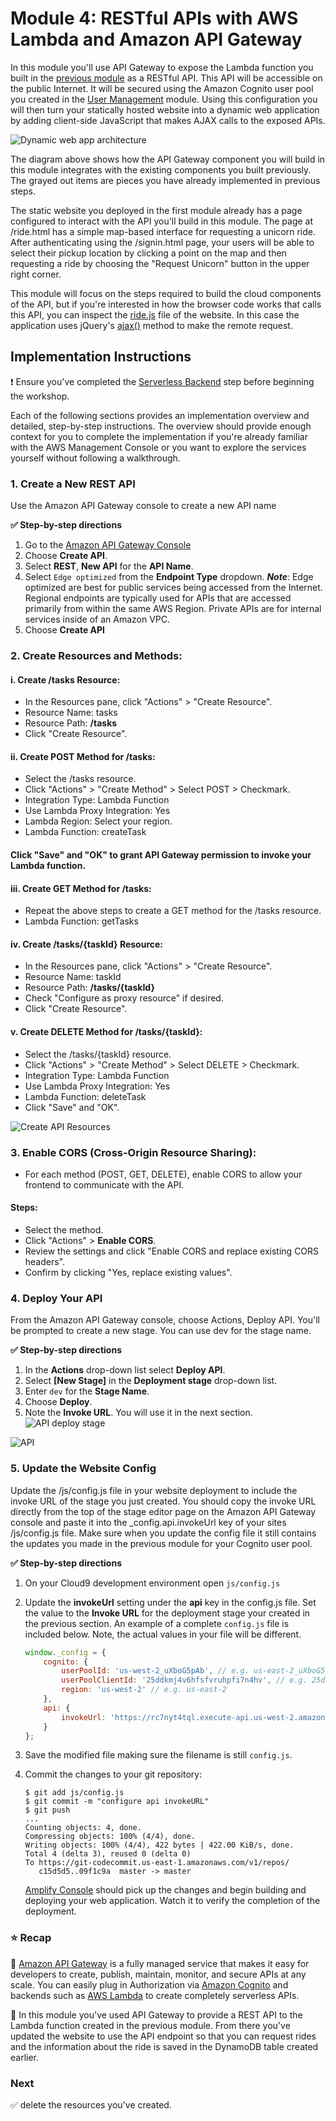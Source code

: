 # Module 4: RESTful APIs with AWS Lambda and Amazon API Gateway

In this module you'll use API Gateway to expose the Lambda function you built in the [previous module][serverless-backend] as a RESTful API. This API will be accessible on the public Internet. It will be secured using the Amazon Cognito user pool you created in the [User Management][user-management] module. Using this configuration you will then turn your statically hosted website into a dynamic web application by adding client-side JavaScript that makes AJAX calls to the exposed APIs.

![Dynamic web app architecture](../images/restful-api-architecture.png)

The diagram above shows how the API Gateway component you will build in this module integrates with the existing components you built previously. The grayed out items are pieces you have already implemented in previous steps.

The static website you deployed in the first module already has a page configured to interact with the API you'll build in this module. The page at /ride.html has a simple map-based interface for requesting a unicorn ride. After authenticating using the /signin.html page, your users will be able to select their pickup location by clicking a point on the map and then requesting a ride by choosing the "Request Unicorn" button in the upper right corner.

This module will focus on the steps required to build the cloud components of the API, but if you're interested in how the browser code works that calls this API, you can inspect the [ride.js](../1_StaticWebHosting/website/js/ride.js) file of the website. In this case the application uses jQuery's [ajax()](https://api.jquery.com/jQuery.ajax/) method to make the remote request.

## Implementation Instructions

:heavy_exclamation_mark: Ensure you've completed the [Serverless Backend][serverless-backend] step before beginning
the workshop.

Each of the following sections provides an implementation overview and detailed, step-by-step instructions. The overview should provide enough context for you to complete the implementation if you're already familiar with the AWS Management Console or you want to explore the services yourself without following a walkthrough.

### 1. Create a New REST API
Use the Amazon API Gateway console to create a new API name 

**:white_check_mark: Step-by-step directions**
1. Go to the [Amazon API Gateway Console][api-gw-console]
1. Choose **Create API**.
1. Select **REST**, **New API**  for the **API Name**.
1. Select `Edge optimized` from the **Endpoint Type** dropdown.
    ***Note***: Edge optimized are best for public services being accessed from the Internet. Regional endpoints are typically used for APIs that are accessed primarily from within the same AWS Region. Private APIs are for internal services inside of an Amazon VPC.
1. Choose **Create API**

    

### 2. Create Resources and Methods:

#### i. Create /tasks Resource:
+ In the Resources pane, click "Actions" > "Create Resource".
+ Resource Name: tasks
+ Resource Path: **/tasks**
+ Click "Create Resource".

#### ii. Create POST Method for /tasks:
+ Select the /tasks resource.
+ Click "Actions" > "Create Method" > Select POST > Checkmark.
+ Integration Type: Lambda Function
+ Use Lambda Proxy Integration: Yes
+ Lambda Region: Select your region.
+ Lambda Function: createTask
#### Click "Save" and "OK" to grant API Gateway permission to invoke your Lambda function.
#### iii. Create GET Method for /tasks:
+ Repeat the above steps to create a GET method for the /tasks resource.
+ Lambda Function: getTasks
#### iv. Create /tasks/{taskId} Resource:
+ In the Resources pane, click "Actions" > "Create Resource".
+ Resource Name: taskId
+ Resource Path: **/tasks/{taskId}**
+ Check "Configure as proxy resource" if desired.
+ Click "Create Resource".
#### v. Create DELETE Method for /tasks/{taskId}:
+ Select the /tasks/{taskId} resource.
+ Click "Actions" > "Create Method" > Select DELETE > Checkmark.
+ Integration Type: Lambda Function
+ Use Lambda Proxy Integration: Yes
+ Lambda Function: deleteTask
+ Click "Save" and "OK".

![Create API Resources ](../images/resources.PNG)
### 3. Enable CORS (Cross-Origin Resource Sharing):

+ For each method (POST, GET, DELETE), enable CORS to allow your frontend to communicate with the API.
#### Steps:
+ Select the method.
+ Click "Actions" > **Enable CORS**.
+ Review the settings and click "Enable CORS and replace existing CORS headers".
+ Confirm by clicking "Yes, replace existing values".




### 4. Deploy Your API
From the Amazon API Gateway console, choose Actions, Deploy API. You'll be prompted to create a new stage. You can use dev for the stage name.

**:white_check_mark: Step-by-step directions**
1. In the **Actions** drop-down list select **Deploy API**.
1. Select **[New Stage]** in the **Deployment stage** drop-down list.
1. Enter `dev` for the **Stage Name**.
1. Choose **Deploy**.
1. Note the **Invoke URL**. You will use it in the next section.
![API deploy stage ](../images/APIgatewaystages.PNG)

![API ](../images/lambdacreatetask.PNG)

### 5. Update the Website Config
Update the /js/config.js file in your website deployment to include the invoke URL of the stage you just created. You should copy the invoke URL directly from the top of the stage editor page on the Amazon API Gateway console and paste it into the \_config.api.invokeUrl key of your sites /js/config.js file. Make sure when you update the config file it still contains the updates you made in the previous module for your Cognito user pool.

**:white_check_mark: Step-by-step directions**
1. On your Cloud9 development environment open `js/config.js`
1. Update the **invokeUrl** setting under the **api** key in the config.js file. Set the value to the **Invoke URL** for the deployment stage your created in the previous section.
    An example of a complete `config.js` file is included below. Note, the actual values in your file will be different.
    ```JavaScript
    window._config = {
        cognito: {
            userPoolId: 'us-west-2_uXboG5pAb', // e.g. us-east-2_uXboG5pAb
            userPoolClientId: '25ddkmj4v6hfsfvruhpfi7n4hv', // e.g. 25ddkmj4v6hfsfvruhpfi7n4hv
            region: 'us-west-2' // e.g. us-east-2
        },
        api: {
            invokeUrl: 'https://rc7nyt4tql.execute-api.us-west-2.amazonaws.com/prod' // e.g. https://rc7nyt4tql.execute-api.us-west-2.amazonaws.com/prod,
        }
    };
    ```

1. Save the modified file making sure the filename is still `config.js`.
1. Commit the changes to your git repository:
    ```
    $ git add js/config.js 
    $ git commit -m "configure api invokeURL"
    $ git push
    ...
    Counting objects: 4, done.
    Compressing objects: 100% (4/4), done.
    Writing objects: 100% (4/4), 422 bytes | 422.00 KiB/s, done.
    Total 4 (delta 3), reused 0 (delta 0)
    To https://git-codecommit.us-east-1.amazonaws.com/v1/repos/
       c15d5d5..09f1c9a  master -> master
    ```

    [Amplify Console][amplify-console-console] should pick up the changes and begin building and deploying your web application. Watch it to verify the completion of the deployment.


### :star: Recap

:key: [Amazon API Gateway][api-gw] is a fully managed service that makes it easy for developers to create, publish, maintain, monitor, and secure APIs at any scale. You can easily plug in Authorization via [Amazon Cognito][cognito] and backends such as [AWS Lambda][lambda] to create completely serverless APIs.

:wrench: In this module you've used API Gateway to provide a REST API to the Lambda function created in the previous module. From there you've updated the website to use the API endpoint so that you can request rides and the information about the ride is saved in the DynamoDB table created earlier.

 ### Next

:white_check_mark: delete the resources you've created.

[amplify-console]: https://aws.amazon.com/amplify/console/
[amplify-console-console]: https://console.aws.amazon.com/amplify/home
[api-gw]: https://aws.amazon.com/api-gateway/
[api-gw-console]: https://console.aws.amazon.com/apigateway/home

[cognito-console]: https://console.aws.amazon.com/cognito/home
[cognito]: https://aws.amazon.com/cognito/
[configjs]: ../1_StaticWebHosting/website/js/config.js
[dynamodb-console]: https://console.aws.amazon.com/dynamodb/home
[dynamodb]: https://aws.amazon.com/dynamodb/
[iam-console]: https://console.aws.amazon.com/iam/home
[jwt-decoder]: https://jwt.io/
[lambda-console]: https://console.aws.amazon.com/lambda/home
[lambda]: https://aws.amazon.com/lambda/
[restful-apis]: ../4_RESTfulAPIs/
[serverless-backend]: ../3_ServerlessBackend/

[static-web-hosting]: ../1_StaticWebHosting/
[user-management]: ../2_UserManagement/